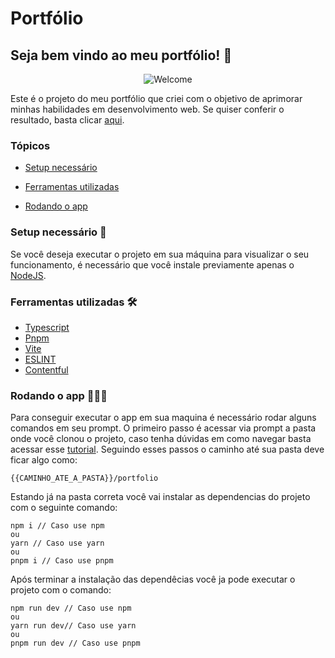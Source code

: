 # Portfólio

## Seja bem vindo ao meu portfólio! 🎉

<div align="center">
  
  ![Welcome](https://media.giphy.com/media/XD9o33QG9BoMis7iM4/giphy.gif)
  
</div>

Este é o projeto do meu portfólio que criei com o objetivo de aprimorar minhas habilidades em desenvolvimento web. Se quiser conferir o resultado, basta clicar [aqui](https://gildofj.github.io/portfolio/).

### Tópicos

- [Setup necessário](#setup-necessário-)

- [Ferramentas utilizadas](#ferramentas-utilizadas-%EF%B8%8F)

- [Rodando o app](#rodando-o-app-)

### Setup necessário 🧪

Se você deseja executar o projeto em sua máquina para visualizar o seu funcionamento, é necessário que você instale previamente apenas o [NodeJS](https://nodejs.org/en).

### Ferramentas utilizadas 🛠️

- [Typescript](https://www.typescriptlang.org)
- [Pnpm](https://pnpm.io/pt/)
- [Vite](https://vitejs.dev)
- [ESLINT](https://www.npmjs.com/package/eslint)
- [Contentful](https://www.contentful.com/)

### Rodando o app 🧑🏽‍💻

Para conseguir executar o app em sua maquina é necessário rodar alguns comandos em seu prompt. O primeiro passo é acessar via prompt a pasta onde você clonou o projeto, caso tenha dúvidas em como navegar basta acessar esse [tutorial](https://medium.com/@adsonrocha/como-abrir-e-navegar-entre-pastas-com-o-prompt-de-comandos-do-windows-10-68750eae8f47). Seguindo esses passos o caminho até sua pasta deve ficar algo como:

```
{{CAMINHO_ATE_A_PASTA}}/portfolio
```

Estando já na pasta correta você vai instalar as dependencias do projeto com o seguinte comando:

```
npm i // Caso use npm
ou
yarn // Caso use yarn
ou
pnpm i // Caso use pnpm
```

Após terminar a instalação das dependêcias você ja pode executar o projeto com o comando:

```
npm run dev // Caso use npm
ou
yarn run dev// Caso use yarn
ou
pnpm run dev // Caso use pnpm
```
